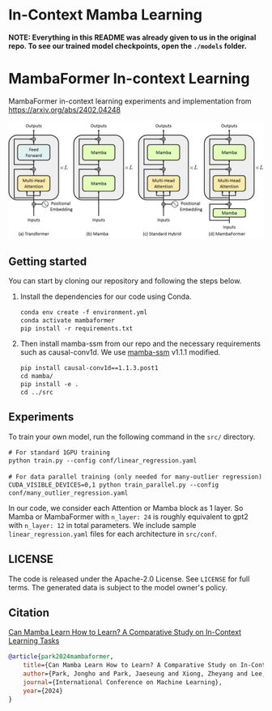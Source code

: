 # In-Context Mamba Learning

**NOTE: Everything in this README was already given to us in the original repo. To see our trained model checkpoints, open the `./models` folder.**


# MambaFormer In-context Learning

MambaFormer in-context learning experiments and implementation from https://arxiv.org/abs/2402.04248

![](model_diagram.png)

## Getting started
You can start by cloning our repository and following the steps below.

1. Install the dependencies for our code using Conda.

    ```
    conda env create -f environment.yml
    conda activate mambaformer
    pip install -r requirements.txt
    ```

2. Then install mamba-ssm from our repo and the necessary requirements such as causal-conv1d. We use [mamba-ssm](https://github.com/state-spaces/mamba.git) v1.1.1 modified.
    ```
    pip install causal-conv1d==1.1.3.post1
    cd mamba/
    pip install -e .
    cd ../src
    ```

## Experiments
To train your own model, run the following command in the `src/` directory.

```
# For standard 1GPU training
python train.py --config conf/linear_regression.yaml

# For data parallel training (only needed for many-outlier regression)
CUDA_VISIBLE_DEVICES=0,1 python train_parallel.py --config conf/many_outlier_regression.yaml
```

In our code, we consider each Attention or Mamba block as 1 layer. So Mamba or MambaFormer with `n_layer: 24` is roughly equivalent to gpt2 with `n_layer: 12` in total parameters. We include sample `linear_regression.yaml` files for each architecture in `src/conf`.


## LICENSE
The code is released under the Apache-2.0 License. See `LICENSE` for full terms.
The generated data is subject to the model owner's policy.


## Citation
[Can Mamba Learn How to Learn? A Comparative Study on In-Context Learning Tasks](https://arxiv.org/abs/2402.04248)  
```bibtex
@article{park2024mambaformer,
    title={Can Mamba Learn How to Learn? A Comparative Study on In-Context Learning Tasks},
    author={Park, Jongho and Park, Jaeseung and Xiong, Zheyang and Lee, Nayoung and Cho, Jaewoong and Oymak, Samet and Lee, Kangwook and Papailiopoulos, Dimitris},
    journal={International Conference on Machine Learning},
    year={2024}
}
```
